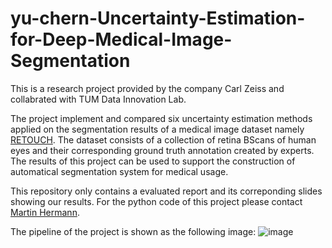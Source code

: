 # yu-chern-Uncertainty-Estimation-for-Deep-Medical-Image-Segmentation
This is a research project provided by the company Carl Zeiss and collabrated with TUM Data Innovation Lab.  

The project implement and compared six uncertainty estimation methods applied on the segmentation results of a medical image dataset namely [RETOUCH](https://retouch.grand-challenge.org/Home/). The dataset consists of a collection of retina BScans of human eyes and their corresponding ground truth annotation created by experts. The results of this project can be used to support the construction of automatical segmentation system for medical usage.  

This repository only contains a evaluated report and its correponding slides showing our results. For the python code of this project please contact [Martin Hermann](martin.hermann@tum.de).  

The pipeline of the project is shown as the following image:
![image](https://user-images.githubusercontent.com/64321559/167166653-bbd1da52-119c-448c-9a20-421ec806a6e6.png)
